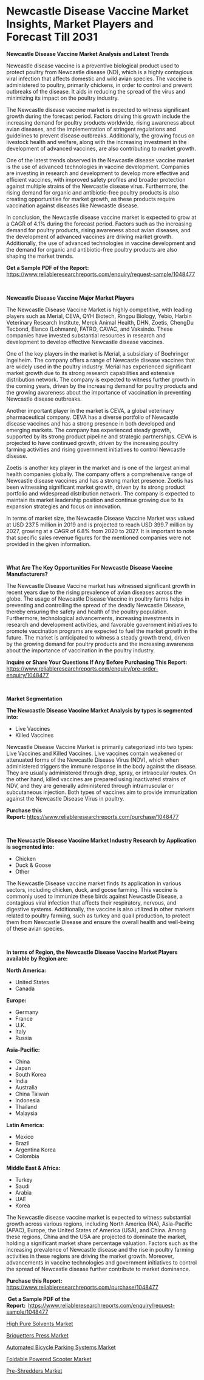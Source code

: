 <p><h1>Newcastle Disease Vaccine Market Insights, Market Players and Forecast Till 2031</h1></p><p><strong>Newcastle Disease Vaccine Market Analysis and Latest Trends</strong></p>
<p><p>Newcastle disease vaccine is a preventive biological product used to protect poultry from Newcastle disease (ND), which is a highly contagious viral infection that affects domestic and wild avian species. The vaccine is administered to poultry, primarily chickens, in order to control and prevent outbreaks of the disease. It aids in reducing the spread of the virus and minimizing its impact on the poultry industry.</p><p>The Newcastle disease vaccine market is expected to witness significant growth during the forecast period. Factors driving this growth include the increasing demand for poultry products worldwide, rising awareness about avian diseases, and the implementation of stringent regulations and guidelines to prevent disease outbreaks. Additionally, the growing focus on livestock health and welfare, along with the increasing investment in the development of advanced vaccines, are also contributing to market growth.</p><p>One of the latest trends observed in the Newcastle disease vaccine market is the use of advanced technologies in vaccine development. Companies are investing in research and development to develop more effective and efficient vaccines, with improved safety profiles and broader protection against multiple strains of the Newcastle disease virus. Furthermore, the rising demand for organic and antibiotic-free poultry products is also creating opportunities for market growth, as these products require vaccination against diseases like Newcastle disease.</p><p>In conclusion, the Newcastle disease vaccine market is expected to grow at a CAGR of 4.1% during the forecast period. Factors such as the increasing demand for poultry products, rising awareness about avian diseases, and the development of advanced vaccines are driving market growth. Additionally, the use of advanced technologies in vaccine development and the demand for organic and antibiotic-free poultry products are also shaping the market trends.</p></p>
<p><strong>Get a Sample PDF of the Report:&nbsp;</strong> <a href="https://www.reliableresearchreports.com/enquiry/request-sample/1048477">https://www.reliableresearchreports.com/enquiry/request-sample/1048477</a></p>
<p>&nbsp;</p>
<p><strong>Newcastle Disease Vaccine Major Market Players</strong></p>
<p><p>The Newcastle Disease Vaccine Market is highly competitive, with leading players such as Merial, CEVA, QYH Biotech, Ringpu Biology, Yebio, Harbin Veterinary Research Institute, Merck Animal Health, DHN, Zoetis, ChengDu Tecbond, Elanco (Lohmann), FATRO, CAVAC, and Vaksindo. These companies have invested substantial resources in research and development to develop effective Newcastle disease vaccines.</p><p>One of the key players in the market is Merial, a subsidiary of Boehringer Ingelheim. The company offers a range of Newcastle disease vaccines that are widely used in the poultry industry. Merial has experienced significant market growth due to its strong research capabilities and extensive distribution network. The company is expected to witness further growth in the coming years, driven by the increasing demand for poultry products and the growing awareness about the importance of vaccination in preventing Newcastle disease outbreaks.</p><p>Another important player in the market is CEVA, a global veterinary pharmaceutical company. CEVA has a diverse portfolio of Newcastle disease vaccines and has a strong presence in both developed and emerging markets. The company has experienced steady growth, supported by its strong product pipeline and strategic partnerships. CEVA is projected to have continued growth, driven by the increasing poultry farming activities and rising government initiatives to control Newcastle disease.</p><p>Zoetis is another key player in the market and is one of the largest animal health companies globally. The company offers a comprehensive range of Newcastle disease vaccines and has a strong market presence. Zoetis has been witnessing significant market growth, driven by its strong product portfolio and widespread distribution network. The company is expected to maintain its market leadership position and continue growing due to its expansion strategies and focus on innovation.</p><p>In terms of market size, the Newcastle Disease Vaccine Market was valued at USD 237.5 million in 2019 and is projected to reach USD 399.7 million by 2027, growing at a CAGR of 6.8% from 2020 to 2027. It is important to note that specific sales revenue figures for the mentioned companies were not provided in the given information.</p></p>
<p>&nbsp;</p>
<p><strong>What Are The Key Opportunities For Newcastle Disease Vaccine Manufacturers?</strong></p>
<p><p>The Newcastle Disease Vaccine market has witnessed significant growth in recent years due to the rising prevalence of avian diseases across the globe. The usage of Newcastle Disease Vaccine in poultry farms helps in preventing and controlling the spread of the deadly Newcastle Disease, thereby ensuring the safety and health of the poultry population. Furthermore, technological advancements, increasing investments in research and development activities, and favorable government initiatives to promote vaccination programs are expected to fuel the market growth in the future. The market is anticipated to witness a steady growth trend, driven by the growing demand for poultry products and the increasing awareness about the importance of vaccination in the poultry industry.</p></p>
<p><strong>Inquire or Share Your Questions If Any Before Purchasing This Report:</strong> <a href="https://www.reliableresearchreports.com/enquiry/pre-order-enquiry/1048477">https://www.reliableresearchreports.com/enquiry/pre-order-enquiry/1048477</a></p>
<p>&nbsp;</p>
<p><strong>Market Segmentation</strong></p>
<p><strong>The Newcastle Disease Vaccine Market Analysis by types is segmented into:</strong></p>
<p><ul><li>Live Vaccines</li><li>Killed Vaccines</li></ul></p>
<p><p>Newcastle Disease Vaccine Market is primarily categorized into two types: Live Vaccines and Killed Vaccines. Live vaccines contain weakened or attenuated forms of the Newcastle Disease Virus (NDV), which when administered triggers the immune response in the body against the disease. They are usually administered through drop, spray, or intraocular routes. On the other hand, killed vaccines are prepared using inactivated strains of NDV, and they are generally administered through intramuscular or subcutaneous injection. Both types of vaccines aim to provide immunization against the Newcastle Disease Virus in poultry.</p></p>
<p><strong>Purchase this Report:&nbsp;</strong><a href="https://www.reliableresearchreports.com/purchase/1048477">https://www.reliableresearchreports.com/purchase/1048477</a></p>
<p>&nbsp;</p>
<p><strong>The Newcastle Disease Vaccine Market Industry Research by Application is segmented into:</strong></p>
<p><ul><li>Chicken</li><li>Duck & Goose</li><li>Other</li></ul></p>
<p><p>The Newcastle Disease vaccine market finds its application in various sectors, including chicken, duck, and goose farming. This vaccine is commonly used to immunize these birds against Newcastle Disease, a contagious viral infection that affects their respiratory, nervous, and digestive systems. Additionally, the vaccine is also utilized in other markets related to poultry farming, such as turkey and quail production, to protect them from Newcastle Disease and ensure the overall health and well-being of these avian species.</p></p>
<p>&nbsp;</p>
<p><strong>In terms of Region, the Newcastle Disease Vaccine Market Players available by Region are:</strong></p>
<p>
    <p> <strong> North America: </strong>
        <ul>
            <li>United States</li>
            <li>Canada</li>
        </ul>
        </p> 
    <p> <strong> Europe: </strong>
        <ul>
            <li>Germany</li>
            <li>France</li>
            <li>U.K.</li>
            <li>Italy</li>
            <li>Russia</li>
        </ul>
        </p> 
    <p> <strong> Asia-Pacific: </strong>
        <ul>
            <li>China</li>
            <li>Japan</li>
            <li>South Korea</li>
            <li>India</li>
            <li>Australia</li>
            <li>China Taiwan</li>
            <li>Indonesia</li>
            <li>Thailand</li>
            <li>Malaysia</li>
        </ul>
        </p> 
    <p> <strong> Latin America: </strong>
        <ul>
            <li>Mexico</li>
            <li>Brazil</li>
            <li>Argentina Korea</li>
            <li>Colombia</li>
        </ul>
        </p> 
    <p> <strong> Middle East & Africa: </strong>
        <ul>
            <li>Turkey</li>
            <li>Saudi</li>
            <li>Arabia</li>
            <li>UAE</li>
            <li>Korea</li>
        </ul>
    </p>
    </p>
<p><p>The Newcastle disease vaccine market is expected to witness substantial growth across various regions, including North America (NA), Asia-Pacific (APAC), Europe, the United States of America (USA), and China. Among these regions, China and the USA are projected to dominate the market, holding a significant market share percentage valuation. Factors such as the increasing prevalence of Newcastle disease and the rise in poultry farming activities in these regions are driving the market growth. Moreover, advancements in vaccine technologies and government initiatives to control the spread of Newcastle disease further contribute to market dominance.</p></p>
<p><strong>Purchase this Report: </strong><a href="https://www.reliableresearchreports.com/purchase/1048477">https://www.reliableresearchreports.com/purchase/1048477</a></p>
<p>&nbsp;<strong>Get a Sample PDF of the Report:&nbsp;&nbsp;</strong><a href="https://www.reliableresearchreports.com/enquiry/request-sample/1048477">https://www.reliableresearchreports.com/enquiry/request-sample/1048477</a></p>
<p><strong></strong></p>
<p><p><a href="https://www.linkedin.com/pulse/high-pure-solvents-market-comprehensive-report-its-share-bygde?trackingId=xsHiGdA1TMqeBM1FDHEy8Q%3D%3D">High Pure Solvents Market</a></p><p><a href="https://www.linkedin.com/pulse/briquetters-press-market-size-growth-forecast-from-2024-ynh7e?trackingId=RI25l%2BEYSiaeyeuCjg9c4w%3D%3D">Briquetters Press Market</a></p><p><a href="https://www.linkedin.com/pulse/automated-bicycle-parking-systems-market-analysis-examines-dfb0e?trackingId=0HxASWjwSGKgqsPDQYZ9mQ%3D%3D">Automated Bicycle Parking Systems Market</a></p><p><a href="https://www.linkedin.com/pulse/foldable-powered-scooter-market-research-report-reveals-latest-jxnre?trackingId=IK%2F3JbWkRq6MRBIAWh9%2Biw%3D%3D">Foldable Powered Scooter Market</a></p><p><a href="https://www.linkedin.com/pulse/pre-shredders-market-size-share-amp-trends-analysis-report-0suwe?trackingId=OPA56v9xS%2FyN3m%2BWHfmWrQ%3D%3D">Pre-Shredders Market</a></p></p>